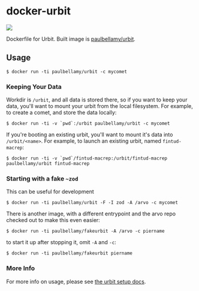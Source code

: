 # docker-urbit

![](https://images.microbadger.com/badges/image/paulbellamy/urbit.svg)

Dockerfile for Urbit. Built image is [paulbellamy/urbit][dockerhub].

## Usage

```
$ docker run -ti paulbellamy/urbit -c mycomet
```

### Keeping Your Data

Workdir is `/urbit`, and all data is stored there, so if you want to
keep your data, you'll want to mount your urbit from the local
filesystem. For example, to create a comet, and store the data
locally:

```
$ docker run -ti -v `pwd`:/urbit paulbellamy/urbit -c mycomet
```

If you're booting an existing urbit, you'll want to mount it's data
into `/urbit/<name>`. For example, to launch an existing urbit, named
`fintud-macrep`:

```
$ docker run -ti -v `pwd`/fintud-macrep:/urbit/fintud-macrep paulbellamy/urbit fintud-macrep
```

### Starting with a fake `~zod`

This can be useful for development

```
$ docker run -ti paulbellamy/urbit -F -I zod -A /arvo -c mycomet
```

There is another image, with a different entrypoint and the arvo repo checked
out to make this even easier:

    $ docker run -ti paulbellamy/fakeurbit -A /arvo -c piername

to start it up after stopping it, omit `-A` and `-c`:

    $ docker run -ti paulbellamy/fakeurbit piername

### More Info

For more info on usage, please see [the urbit setup docs][urbit-setup].

[dockerhub]:    https://hub.docker.com/r/paulbellamy/urbit/
[urbit-setup]:  http://urbit.org/docs/using/setup/
